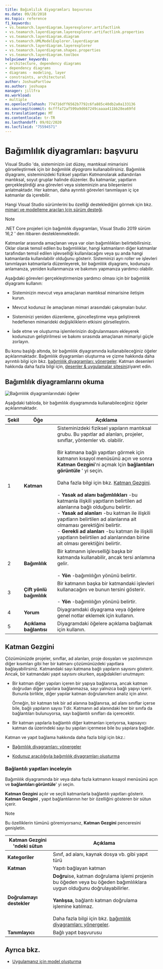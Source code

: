 ```yaml
---
title: Bağımlılık diyagramları başvurusu
ms.date: 09/28/2018
ms.topic: reference
f1_keywords:
- vs.teamarch.layerdiagram.layerexplorer.artifactlink
- vs.teamarch.layerdiagram.layerexplorer.artifactlink.properties
- vs.teamarch.layerdiagram.diagram
- vs.teamarch.UMLModelExplorer.layerdiagram
- vs.teamarch.layerdiagram.layerexplorer
- vs.teamarch.layerdiagram.shapes.properties
- vs.teamarch.layerdiagram.toolbox
helpviewer_keywords:
- architecture, dependency diagrams
- dependency diagrams
- diagrams - modeling, layer
- constraints, architectural
author: JoshuaPartlow
ms.author: joshuapa
manager: jillfra
ms.workload:
- multiple
ms.openlocfilehash: 774716dff6562b7792c6fa885c40db2a0a133136
ms.sourcegitcommit: 6cfffa72af599a9d667249caaaa411bb28ea69fd
ms.translationtype: MT
ms.contentlocale: tr-TR
ms.lasthandoff: 09/02/2020
ms.locfileid: "75594571"
---
```

# <a name="dependency-diagrams-reference"></a>Bağımlılık diyagramları: başvuru

Visual Studio 'da, sisteminizin üst düzey, mantıksal mimarisini görselleştirmek için bir *bağımlılık diyagramı* kullanabilirsiniz. Bağımlılık diyagramı, sisteminizdeki fiziksel yapıtları *Katman*olarak adlandırılan mantıksal, soyut gruplar halinde düzenler. Bu katmanlar, yapıtların gerçekleştirdiği ana görevleri veya sisteminizin ana bileşenlerini anlatmaktadır. Her katman, daha ayrıntılı görevleri tanımlayan iç içe katmanlar da içerebilir.

Hangi Visual Studio sürümlerini bu özelliği desteklediğini görmek için bkz. [mimari ve modelleme araçları Için sürüm desteği](../modeling/what-s-new-for-design-in-visual-studio.md#VersionSupport).

> [!NOTE]
> .NET Core projeleri için bağımlılık diyagramları, Visual Studio 2019 sürüm 16,2 ' den itibaren desteklenmektedir.

Katmanlar arasında amaçlanan veya var olan bağımlılıkları belirtebilirsiniz. Oklar olarak temsil edilen bu bağımlılıklar, hangi katmanların diğer katmanlar tarafından temsil edilen işlevselliği kullanılacağını veya şu anda hangi katmanlarda kullanılabilir olduğunu gösterir. Sisteminizi ayrı roller ve işlevleri tanımlayan katmanlarla düzenleyerek, bir bağımlılık diyagramı, kodunuzu anlamanıza, yeniden kullanmanıza ve bakımını yapmanıza yardımcı olabilir.

Aşağıdaki görevleri gerçekleştirmenize yardımcı olması için bir bağımlılık diyagramı kullanın:

- Sisteminizin mevcut veya amaçlanan mantıksal mimarisine iletişim kurun.

- Mevcut kodunuz ile amaçlanan mimari arasındaki çakışmaları bulur.

- Sisteminizi yeniden düzenleme, güncelleştirme veya geliştirerek hedeflenen mimarideki değişikliklerin etkisini görselleştirin.

- İade etme ve oluşturma işlemlerinizin doğrulanmasını ekleyerek kodunuzun geliştirilmesi ve bakımı sırasında amaçlanan mimariyi güçle zorlayın.

Bu konu başlığı altında, bir bağımlılık diyagramında kullanabileceğiniz öğeler açıklanmaktadır. Bağımlılık diyagramları oluşturma ve çizme hakkında daha ayrıntılı bilgi için bkz. [bağımlılık diyagramları: yönergeler](../modeling/layer-diagrams-guidelines.md). Katman desenleri hakkında daha fazla bilgi için, [desenler & uygulamalar sitesini](https://archive.codeplex.com/?p=apparch)ziyaret edin.

## <a name="reading-dependency-diagrams"></a>Bağımlılık diyagramlarını okuma

![Bağımlılık diyagramlarındaki öğeler](../modeling/media/uml_layerrefreading.png)

Aşağıdaki tabloda, bir bağımlılık diyagramında kullanabileceğiniz öğeler açıklanmaktadır.

|**Şekil**|**Öğe**|**Açıklama**|
|-|-|-|
|1|**Katman**|Sisteminizdeki fiziksel yapıların mantıksal grubu. Bu yapıtlar ad alanları, projeler, sınıflar, yöntemler vb. olabilir.<br /><br /> Bir katmana bağlı yapıtları görmek için katmanın kısayol menüsünü açın ve sonra **Katman Gezgini**'ni açmak Için **bağlantıları görüntüle** ' yi seçin.<br /><br /> Daha fazla bilgi için bkz. [Katman Gezgini](#Explorer).<br /><br /> -   **Yasak ad alanı bağımlılıkları** -bu katmanla ilişkili yapıtların belirtilen ad alanlarına bağlı olduğunu belirtir.<br />-   **Yasak ad alanları** -bu katman ile ilişkili yapıtların belirtilen ad alanlarına ait olmaması gerektiğini belirtir.<br />-   **Gerekli ad alanları** -bu katman ile ilişkili yapıtların belirtilen ad alanlarından birine ait olması gerektiğini belirtir.|
|2|**Bağımlılık**|Bir katmanın işlevselliği başka bir katmanda kullanabilir, ancak tersi anlamına gelir.<br /><br /> -   **Yön** -bağımlılığın yönünü belirtir.|
|3|**Çift yönlü bağımlılık**|Bir katmanın başka bir katmandaki işlevleri kullanacağını ve bunun tersini gösterir.<br /><br /> -   **Yön** -bağımlılığın yönünü belirtir.|
|4|**Yorum**|Diyagramdaki diyagrama veya öğelere genel notlar eklemek için kullanın.|
|5|**Açıklama bağlantısı**|Diyagramdaki öğelere açıklama bağlamak için kullanın.|

## <a name="layer-explorer"></a><a name="Explorer"></a> Katman Gezgini

Çözümünüzde projeler, sınıflar, ad alanları, proje dosyaları ve yazılımınızın diğer kısımları gibi her bir katmanı çözümünüzdeki yapıtlara bağlayabilirsiniz. Katmandaki sayı katmana bağlı yapıların sayısını gösterir. Ancak, bir katmandaki yapıt sayısını okurken, aşağıdakileri unutmayın:

- Bir katman diğer yapıları içeren bir yapıya bağlanırsa, ancak katman doğrudan diğer yapılara bağlanmazsa, sayı yalnızca bağlı yapıyı içerir. Bununla birlikte, diğer yapılar katman doğrulanırken analiz için alınır.

     Örneğin, bir katman tek bir ad alanına bağlanırsa, ad alanı sınıflar içerse bile, bağlı yapıların sayısı 1'dir. Katmanın ad alanındaki her bir sınıfa da bağlantıları bulunuyorsa, sayı bağlantılı sınıfları da içerecektir.

- Bir katman yapılarla bağlantılı diğer katmanları içeriyorsa, kapsayıcı katman da üzerindeki sayı bu yapıları içermese bile bu yapılara bağlıdır.

Katman ve yapıt bağlama hakkında daha fazla bilgi için bkz.:

- [Bağımlılık diyagramları: yönergeler](../modeling/layer-diagrams-guidelines.md)

- [Kodunuz aracılığıyla bağımlılık diyagramları oluşturma](../modeling/create-layer-diagrams-from-your-code.md)

### <a name="examine-the-linked-artifacts"></a>Bağlantılı yapıtları inceleyin

Bağımlılık diyagramında bir veya daha fazla katmanın kısayol menüsünü açın ve **bağlantıları görüntüle**' yi seçin.

**Katman Gezgini** açılır ve seçili katmanlarla bağlantılı yapıtları gösterir. **Katman Gezgini** , yapıt bağlantılarının her bir özelliğini gösteren bir sütun içerir.

> [!NOTE]
> Bu özelliklerin tümünü göremiyorsanız, **Katman Gezgini** penceresini genişletin.

|**Katman Gezgini 'ndeki sütun**|**Açıklama**|
|-|-|
|**Kategoriler**|Sınıf, ad alanı, kaynak dosya vb. gibi yapıt türü|
|**Katman**|Yapıtı bağlayan katman|
|**Doğrulamayı destekler**|**Doğru**ise, katman doğrulama işlemi projenin bu öğeden veya bu öğeden bağımlılıklara uygun olduğunu doğrulayabilirler.<br /><br /> **Yanlışsa**, bağlantı katman doğrulama işlemine katılmaz.<br /><br /> Daha fazla bilgi için bkz. [bağımlılık diyagramları: yönergeler](../modeling/layer-diagrams-guidelines.md).|
|**Tanımlayıcı**|Bağlı yapıt başvurusu|

## <a name="see-also"></a>Ayrıca bkz.

- [Uygulamanız için model oluşturma](../modeling/create-models-for-your-app.md)
